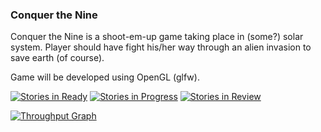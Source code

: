 ### Conquer the Nine

Conquer the Nine is a shoot-em-up game taking place in (some?) solar system. Player should have fight his/her way through an alien invasion to save earth (of course).

Game will be developed using OpenGL (glfw). 

[![Stories in Ready](https://badge.waffle.io/abekkine/conquer-the-nine.svg?label=ready&title=Ready)](http://waffle.io/abekkine/conquer-the-nine)
[![Stories in Progress](https://badge.waffle.io/abekkine/conquer-the-nine.svg?label=in%20progress&title=InProgress)](http://waffle.io/abekkine/conquer-the-nine)
[![Stories in Review](https://badge.waffle.io/abekkine/conquer-the-nine.svg?label=review&title=Review)](http://waffle.io/abekkine/conquer-the-nine)

[![Throughput Graph](https://graphs.waffle.io/abekkine/conquer-the-nine/throughput.svg)](https://waffle.io/abekkine/conquer-the-nine/metrics/throughput)
